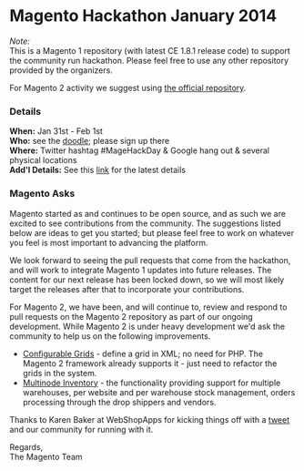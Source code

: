 # Magento Hackathon January 2014

*Note:*  
This is a Magento 1 repository (with latest CE 1.8.1 release code) to support the community run hackathon.  Please feel free to use any other repository provided by the organizers.  

For Magento 2 activity we suggest using [the official repository](https://github.com/magento/magento2/).


### Details

**When:** Jan 31st - Feb 1st <br />
**Who:** see the [doodle](http://www.doodle.com/qzhgpqir5qm8mq7k); please sign up there <br />
**Where:** Twitter hashtag #MageHackDay & Google hang out & several physical locations <br />
**Add'l Details:** See this [link](http://www.mage-hackathon.de/upcoming/online-hackathon-worldwide-31st-jan-1st-feb.html) for the latest details

### Magento Asks

Magento started as and continues to be open source, and as such we are excited to see contributions from the community.  The suggestions listed below are ideas to get you started; but please feel free to work on whatever you feel is most important to advancing the platform. 
 
We look forward to seeing the pull requests that come from the hackathon, and will work to integrate Magento 1 updates into future releases. The content for our next release has been locked down, so we will most likely target the releases after that to incorporate your contributions.

For Magento 2, we have been, and will continue to, review and respond to pull requests on the Magento 2 repository as part of our ongoing development. While Magento 2 is under heavy development we'd ask the community to help us on the following improvements.

* [Configurable Grids](https://github.com/magento/magento2/issues/471) - define a grid in XML; no need for PHP.  The Magento 2 framework already supports it - just need to refactor the grids in the system.
* [Multinode Inventory](https://github.com/magento/magento2/issues/473) - the functionality providing support for multiple warehouses, per website and per warehouse stock management, orders processing through the drop shippers and vendors.

Thanks to Karen Baker at WebShopApps for kicking things off with a [tweet](https://twitter.com/WebShopApps/status/420989541366124544) and our community for running with it.

Regards, <br />
The Magento Team
